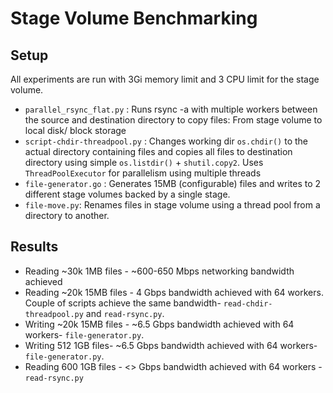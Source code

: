 # Stage Volume Benchmarking

## Setup

All experiments are run with 3Gi memory limit and 3 CPU limit for the stage volume.

- `parallel_rsync_flat.py` : Runs rsync -a with multiple workers between the source and destination directory to copy files: From stage volume to local disk/ block storage
- `script-chdir-threadpool.py` : Changes working dir `os.chdir()` to the actual directory containing files and copies all files to destination directory using simple `os.listdir()` + `shutil.copy2`. Uses `ThreadPoolExecutor` for parallelism using multiple threads
- `file-generator.go` : Generates 15MB (configurable) files and writes to 2 different stage volumes backed by a single stage.
- `file-move.py`: Renames files in stage volume using a thread pool from a directory to another.


## Results

- Reading ~30k 1MB files - ~600-650 Mbps networking bandwidth achieved
- Reading ~20k 15MB files - 4 Gbps bandwidth achieved with 64 workers. Couple of scripts achieve the same bandwidth- `read-chdir-threadpool.py` and `read-rsync.py`.
- Writing ~20k 15MB files - ~6.5 Gbps bandwidth achieved with 64 workers- `file-generator.py`.
- Writing 512 1GB files- ~6.5 Gbps bandwidth achieved with 64 workers- `file-generator.py`.
- Reading 600 1GB files - <> Gbps bandwidth achieved with 64 workers - `read-rsync.py`